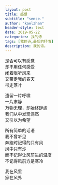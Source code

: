 ```yaml
---
layout: post
title: 感受
subtitle: "sense."
author: "kaelzhan"
header-style: text
date: 2019-05-22
categories: 我的诗
tags: [我的诗,最后的抒情]
description: 我的诗。
---
```


是否可以有感觉  
却不用任何感受  
闭着眼听风来  
又带走我的春天  
带走落叶  
  
遗留一片呼啸  
一片肃静  
万物无理，却始终肆虐  
我们从中发现偶然  
又引以为希望  
  
所有简单的话语  
我不曾听见  
奔跑时记得的只有风  
风中只有沙  
而不记得让风前进的温度  
不记得风前方是寒冷  

我在风里  
家在风外  
